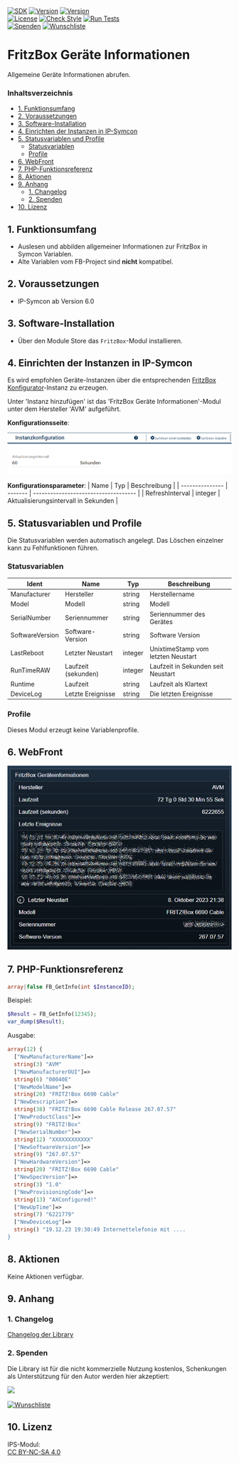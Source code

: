 [![SDK](https://img.shields.io/badge/Symcon-PHPModul-red.svg)](https://www.symcon.de/service/dokumentation/entwicklerbereich/sdk-tools/sdk-php/)
[![Version](https://img.shields.io/badge/Modul%20version-0.80-blue.svg)]()
[![Version](https://img.shields.io/badge/Symcon%20Version-6.0%20%3E-green.svg)](https://community.symcon.de/t/ip-symcon-6-0-testing/44478)  
[![License](https://img.shields.io/badge/License-CC%20BY--NC--SA%204.0-green.svg)](https://creativecommons.org/licenses/by-nc-sa/4.0/)
[![Check Style](https://github.com/Nall-chan/FritzBox/workflows/Check%20Style/badge.svg)](https://github.com/Nall-chan/FritzBox/actions) [![Run Tests](https://github.com/Nall-chan/FritzBox/workflows/Run%20Tests/badge.svg)](https://github.com/Nall-chan/FritzBox/actions)  
[![Spenden](https://www.paypalobjects.com/de_DE/DE/i/btn/btn_donate_SM.gif)](#2-spenden)
[![Wunschliste](https://img.shields.io/badge/Wunschliste-Amazon-ff69fb.svg)](#2-spenden)  

# FritzBox Geräte Informationen <!-- omit in toc -->
Allgemeine Geräte Informationen abrufen.  

### Inhaltsverzeichnis <!-- omit in toc -->

- [1. Funktionsumfang](#1-funktionsumfang)
- [2. Voraussetzungen](#2-voraussetzungen)
- [3. Software-Installation](#3-software-installation)
- [4. Einrichten der Instanzen in IP-Symcon](#4-einrichten-der-instanzen-in-ip-symcon)
- [5. Statusvariablen und Profile](#5-statusvariablen-und-profile)
  - [Statusvariablen](#statusvariablen)
  - [Profile](#profile)
- [6. WebFront](#6-webfront)
- [7. PHP-Funktionsreferenz](#7-php-funktionsreferenz)
- [8. Aktionen](#8-aktionen)
- [9. Anhang](#9-anhang)
  - [1. Changelog](#1-changelog)
  - [2. Spenden](#2-spenden)
- [10. Lizenz](#10-lizenz)

## 1. Funktionsumfang

* Auslesen und abbilden allgemeiner Informationen zur FritzBox in Symcon Variablen.
* Alte Variablen vom FB-Project sind **nicht** kompatibel.

## 2. Voraussetzungen

- IP-Symcon ab Version 6.0

## 3. Software-Installation

* Über den Module Store das `FritzBox`-Modul installieren.


## 4. Einrichten der Instanzen in IP-Symcon
 
 Es wird empfohlen Geräte-Instanzen über die entsprechenden [FritzBox Konfigurator](../FritzBox%20Configurator/README.md)-Instanz zu erzeugen.  

 Unter 'Instanz hinzufügen' ist das 'FritzBox Geräte Informationen'-Modul unter dem Hersteller 'AVM' aufgeführt.

__Konfigurationsseite__:

![Config](imgs/config.png)

__Konfigurationsparameter__: 
| Name            | Typ     | Beschreibung                         |
| --------------- | ------- | ------------------------------------ |
| RefreshInterval | integer | Aktualisierungsintervall in Sekunden |

## 5. Statusvariablen und Profile

Die Statusvariablen werden automatisch angelegt. Das Löschen einzelner kann zu Fehlfunktionen führen.

### Statusvariablen

| Ident           | Name                | Typ     | Beschreibung                       |
| --------------- | ------------------- | ------- | ---------------------------------- |
| Manufacturer    | Hersteller          | string  | Herstellername                     |
| Model           | Modell              | string  | Modell                             |
| SerialNumber    | Seriennummer        | string  | Seriennummer des Gerätes           |
| SoftwareVersion | Software-Version    | string  | Software Version                   |
| LastReboot      | Letzter Neustart    | integer | UnixtimeStamp vom letzten Neustart |
| RunTimeRAW      | Laufzeit (sekunden) | integer | Laufzeit in Sekunden seit Neustart |
| Runtime         | Laufzeit            | string  | Laufzeit als Klartext              |
| DeviceLog       | Letzte Ereignisse   | string  | Die letzten Ereignisse             |

### Profile

Dieses Modul erzeugt keine Variablenprofile.  

## 6. WebFront

![Webfront](imgs/webfront.png)

## 7. PHP-Funktionsreferenz

```php
array|false FB_GetInfo(int $InstanceID);
```
Beispiel:  
```php
$Result = FB_GetInfo(12345);
var_dump($Result);
```
Ausgabe:
```php
array(12) {
  ["NewManufacturerName"]=>
  string(3) "AVM"
  ["NewManufacturerOUI"]=>
  string(6) "00040E"
  ["NewModelName"]=>
  string(20) "FRITZ!Box 6690 Cable"
  ["NewDescription"]=>
  string(38) "FRITZ!Box 6690 Cable Release 267.07.57"
  ["NewProductClass"]=>
  string(9) "FRITZ!Box"
  ["NewSerialNumber"]=>
  string(12) "XXXXXXXXXXXX"
  ["NewSoftwareVersion"]=>
  string(9) "267.07.57"
  ["NewHardwareVersion"]=>
  string(20) "FRITZ!Box 6690 Cable"
  ["NewSpecVersion"]=>
  string(3) "1.0"
  ["NewProvisioningCode"]=>
  string(13) "AXConfigured!"
  ["NewUpTime"]=>
  string(7) "6221779"
  ["NewDeviceLog"]=>
  string() "19.12.23 19:30:49 Internettelefonie mit ....
}

```

## 8. Aktionen

Keine Aktionen verfügbar.

## 9. Anhang

### 1. Changelog

[Changelog der Library](../README.md#changelog)

### 2. Spenden

  Die Library ist für die nicht kommerzielle Nutzung kostenlos, Schenkungen als Unterstützung für den Autor werden hier akzeptiert:  

<a href="https://www.paypal.com/donate?hosted_button_id=G2SLW2MEMQZH2" target="_blank"><img src="https://www.paypalobjects.com/de_DE/DE/i/btn/btn_donate_LG.gif" border="0" /></a>  

[![Wunschliste](https://img.shields.io/badge/Wunschliste-Amazon-ff69fb.svg)](https://www.amazon.de/hz/wishlist/ls/YU4AI9AQT9F?ref_=wl_share) 

## 10. Lizenz

  IPS-Modul:  
  [CC BY-NC-SA 4.0](https://creativecommons.org/licenses/by-nc-sa/4.0/)  

